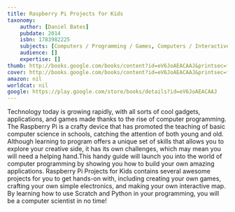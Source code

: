 ```yaml
---
title: Raspberry Pi Projects for Kids
taxonomy:
	author: [Daniel Bates]
	pubdate: 2014
	isbn: 1783982225
	subjects: [Computers / Programming / Games, Computers / Interactive & Multimedia, Computers / Programming Languages / Python]
	audience: []
	expertise: []
thumb: http://books.google.com/books/content?id=eV6JoAEACAAJ&printsec=frontcover&img=1&zoom=1&imgtk=AFLRE7250sA208FhKKvxUBntuLGAFMTOI5mWLK20Ytx1MlWLvIkoXkV3iNScrd7-P-U9jXnRAtVf0RpzbcegZnJNmGbQcqllNXBag7WzzT0Zk8oFw7iVUUA8_qt8EDyYa9slVQITpsH-&source=gbs_api
cover: http://books.google.com/books/content?id=eV6JoAEACAAJ&printsec=frontcover&img=1&zoom=1&imgtk=AFLRE7250sA208FhKKvxUBntuLGAFMTOI5mWLK20Ytx1MlWLvIkoXkV3iNScrd7-P-U9jXnRAtVf0RpzbcegZnJNmGbQcqllNXBag7WzzT0Zk8oFw7iVUUA8_qt8EDyYa9slVQITpsH-&source=gbs_api
amazon: nil
worldcat: nil
google: https://play.google.com/store/books/details?id=eV6JoAEACAAJ
---
```

Technology today is growing rapidly, with all sorts of cool gadgets, applications, and games made thanks to the rise of computer programming. The Raspberry Pi is a crafty device that has promoted the teaching of basic computer science in schools, catching the attention of both young and old. Although learning to program offers a unique set of skills that allows you to explore your creative side, it has its own challenges, which may mean you will need a helping hand.This handy guide will launch you into the world of computer programming by showing you how to build your own amazing applications. Raspberry Pi Projects for Kids contains several awesome projects for you to get hands-on with, including creating your own games, crafting your own simple electronics, and making your own interactive map. By learning how to use Scratch and Python in your programming, you will be a computer scientist in no time!